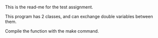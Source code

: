 This is the read-me for the test assignment. 

This program has 2 classes, and can exchange double variables between them. 

Compile the function with the make command.

